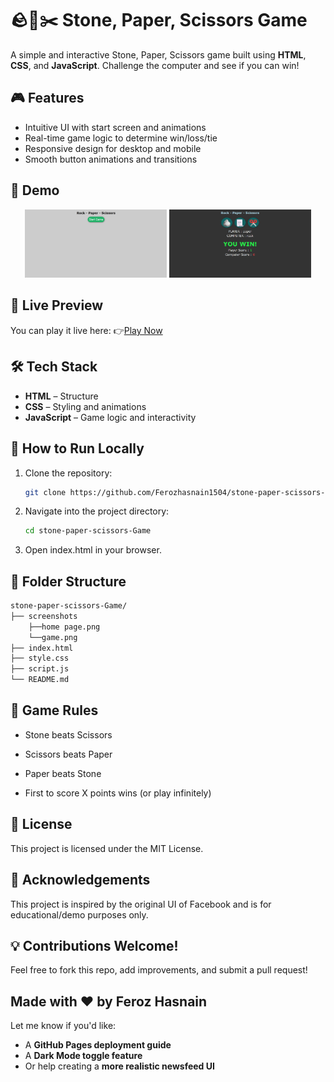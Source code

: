 # 🪨📄✂️ Stone, Paper, Scissors Game

A simple and interactive Stone, Paper, Scissors game built using **HTML**, **CSS**, and **JavaScript**. Challenge the computer and see if you can win!

## 🎮 Features

- Intuitive UI with start screen and animations
- Real-time game logic to determine win/loss/tie
- Responsive design for desktop and mobile
- Smooth button animations and transitions

## 📸 Demo
<!--
![Start Screen](screenshots/home%20page.png)
![Gameplay Screen](screenshots/game.png)
-->
<p align="center">
  <img src="screenshots/home%20page.png" width="45%" />
  <img src="screenshots/game.png" width="45%" />
</p>

## 🚀 Live Preview

You can play it live here:
👉[Play Now](https://ferozhasnain1504.github.io/stone-paper-scissors-Game/)
<!-- Replace # with your GitHub Pages or Netlify/Vercel deployed link -->

## 🛠️ Tech Stack

- **HTML** – Structure
- **CSS** – Styling and animations
- **JavaScript** – Game logic and interactivity

## 🔧 How to Run Locally

1. Clone the repository:
   ```bash
   git clone https://github.com/Ferozhasnain1504/stone-paper-scissors-Game.git
2. Navigate into the project directory:
   ```bash
   cd stone-paper-scissors-Game
3. Open index.html in your browser.

## 📁 Folder Structure
```bash
stone-paper-scissors-Game/
├── screenshots
    ├──home page.png
    └──game.png
├── index.html
├── style.css
├── script.js
└── README.md
```
## 📌 Game Rules
- Stone beats Scissors

- Scissors beats Paper

- Paper beats Stone

- First to score X points wins (or play infinitely)


## 📄 License
This project is licensed under the MIT License.

## 🙌 Acknowledgements
This project is inspired by the original UI of Facebook and is for educational/demo purposes only.

## 💡 Contributions Welcome!
Feel free to fork this repo, add improvements, and submit a pull request!

Made with ❤️ by Feroz Hasnain
---

Let me know if you'd like:
- A **GitHub Pages deployment guide**
- A **Dark Mode toggle feature**
- Or help creating a **more realistic newsfeed UI**
